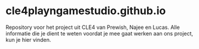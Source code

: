 # cle4playngamestudio.github.io
Repository voor het project uit CLE4 van Prewish, Najee en Lucas.
Alle informatie die je dient te weten voordat je mee gaat werken aan ons project, kun je hier vinden.
